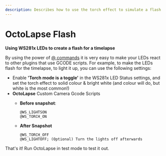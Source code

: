 ```yaml
---
description: Describes how to use the torch effect to simulate a flash for OctoLapse.
---
```


# OctoLapse Flash

**Using WS281x LEDs to create a flash for a timelapse**

By using the power of [@ commands](../documentation/host-commands.md) it is very easy to make your LEDs react to other plugins that use GCODE scripts. For example, to make the LEDs flash for the timelapse, to light it up, you can use the following settings:



* Enable **'Torch mode is a toggle'** in the WS281x LED Status settings, and set the torch effect to solid colour & bright white \(and colour will do, but white is the most common!\)
* **OctoLapse** Custom Camera Gcode Scripts
  * **Before snapshot**:

    ```text
    @WS_LIGHTSON
    @WS_TORCH_ON
    ```

  * **After Snapshot**

    ```text
    @WS_TORCH_OFF
    @WS_LIGHTOFF; (Optional) Turn the lights off afterwards
    ```

That's it! Run OctoLapse in test mode to test it out.

